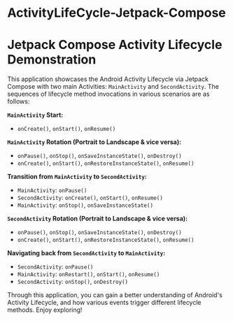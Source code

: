 # ActivityLifeCycle-Jetpack-Compose


# Jetpack Compose Activity Lifecycle Demonstration

This application showcases the Android Activity Lifecycle via Jetpack Compose with two main Activities: `MainActivity` and `SecondActivity`. The sequences of lifecycle method invocations in various scenarios are as follows:

**`MainActivity` Start:**
- `onCreate()`, `onStart()`, `onResume()`

**`MainActivity` Rotation (Portrait to Landscape & vice versa):**
- `onPause()`, `onStop()`, `onSaveInstanceState()`, `onDestroy()`
- `onCreate()`, `onStart()`, `onRestoreInstanceState()`, `onResume()`

**Transition from `MainActivity` to `SecondActivity`:**
- `MainActivity`: `onPause()` 
- `SecondActivity`: `onCreate()`, `onStart()`, `onResume()`
- `MainActivity`: `onStop()`, `onSaveInstanceState()`

**`SecondActivity` Rotation (Portrait to Landscape & vice versa):**
- `onPause()`, `onStop()`, `onSaveInstanceState()`, `onDestroy()`
- `onCreate()`, `onStart()`, `onRestoreInstanceState()`, `onResume()`

**Navigating back from `SecondActivity` to `MainActivity`:**
- `SecondActivity`: `onPause()` 
- `MainActivity`: `onRestart()`, `onStart()`, `onResume()`
- `SecondActivity`: `onStop()`, `onDestroy()`

Through this application, you can gain a better understanding of Android's Activity Lifecycle, and how various events trigger different lifecycle methods. Enjoy exploring!

